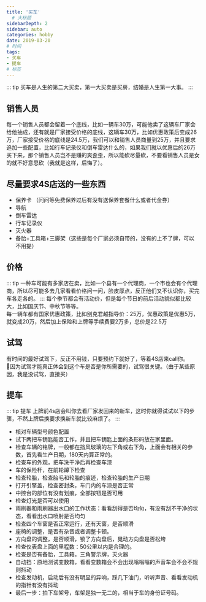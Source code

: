 ```yaml
---
title: '买车'
  # 大标题
sidebarDepth: 2
sidebar: auto
categories: hobby
date: 2019-03-20
# 时间
tags:
- 买车
- 提车
# 标签
---
```


::: tip 
买车是人生的第二大买卖，第一大买卖是买房，结婚是人生第一大事。
:::

## 销售人员
每一个销售人员都会留着一个底线，比如一辆车30万，可能他卖了这辆车厂家会给他抽成，还有就是厂家接受价格的底线，这辆车30万，比如优惠政策后变成26万，厂家接受价格的底线是24.5万，我们可以和销售人员商量到25万，并且要求追加一些配置，比如行车记录仪和倒车雷达什么的，如果我们就以优惠后的26万买下来，那个销售人员岂不是赚的爽歪歪，所以能砍尽量砍，不要看销售人员是女的就不好意思砍（我就是这样，后悔了）。
## 尽量要求4S店送的一些东西
- 保养卡 （问问等免费保养过后有没有送保养套餐什么或者代金券）
- 导航
- 倒车雷达
- 行车记录仪
- 灭火器
- 备胎+工具箱+三脚架（这些是每个厂家必须自带的，没有的上不了牌，可以不用提）
## 价格
::: tip
一种车可能有多家店在卖，比如一个县有一个代理商，一个市也会有个代理商，所以尽可能多去几家看看价格问一问，脸皮厚点，反正他们又不认识你，买完车各走各的。
:::
每个季节都会有活动价，但是每个节日的前后活动貌似都比较大，比如国庆节、中秋节等等。<br>
每一辆车都有国家优惠政策，比如别克君越指导价：25万，优惠政策是优惠5万，就变成20万，然后加上保险和上牌等手续费要2万多，总价是22.5万<br>
 ## 试驾
有时间的最好试驾下，反正不用钱，只要预约下就好了，等着4S店来call你。<br>
因为试驾才能真正体会到这个车是否是你所需要的，试驾很关键。（由于某些原因，我是没试驾，直接买）

## 提车
::: tip 提车
上牌前4s店会叫你去看厂家发回来的新车，这时你就得试试以下的步骤，不然上牌后换要求换新车就比较麻烦了。
:::
- 核对车辆型号颜色配置
- 试下两把车钥匙能否工作，并且把车钥匙上面的条形码放在家里面。
- 检查车辆的铭牌，一般都在挡风玻璃的左下角或右下角，上面会有相关的参数，首先看生产日期，180天内算正常的。
- 检查车的外观，把车洗干净后再检查车漆
- 车的保险杆，在前轮蹲下检查
- 检查轮胎，检查胎毛和轮胎的痕迹，检查轮胎的生产日期
- 打开引擎盖，检查密封条，车门内的车漆是否正常
- 中控台的部位有没有划痕，全部按钮是否可用
- 检查灯光是否可以使用
- 雨刷器和雨刷器出水口的工作状态：看看刮得是否均匀，有没有刮不干净的状态，看看出水口喷射是否均匀
- 检查四个车窗是否正常运行，还有天窗，是否顺滑
- 座椅的调整，是否有杂音或者调整卡顿。
- 方向盘的调整，是否顺滑，锁了方向盘后，晃动方向盘是否松垮
- 检查仪表盘上面的里程数：50公里以内是合理的。
- 检查是否有备胎，工具箱，三角警示牌，灭火器
- 自动挡：原地测试变数箱，看看变数箱会不会出现嗡嗡嗡的声音车会不会不规则抖动
- 检查发动机，启动后有没有明显的异响，踩几下油门，听听声音、看看发动机的指针有没有抖动
- 最后一步：拍下车架号，车架是独一无二的，相当于车的身份证号码。




